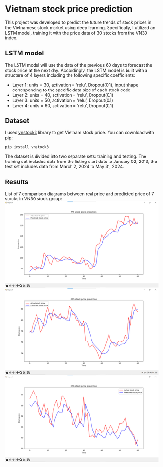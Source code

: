 # Vietnam stock price prediction
This project was developed to predict the future trends of stock prices in the Vietnamese stock market using deep learning. Specifically, I utilized an LSTM model, training it with the price data of 30 stocks from the VN30 index.
## LSTM model
The LSTM model will use the data of the previous 60 days to forecast the stock price at the next day. Accordingly, the LSTM model is built with a structure of 4 layers including the following specific coefficients:
- Layer 1: units = 30, activation = ‘relu’, Dropout(0.1), input shape corresponding to the specific data size of each stock code
- Layer 2: units = 40, activation = ‘relu’, Dropout(0.1)
- Layer 3: units = 50, activation = ‘relu’, Dropout(0.1)
- Layer 4: units = 60, activation = ‘relu’, Dropout(0.1)
## Dataset
I used [vnstock3](https://github.com/thinh-vu/vnstock) library to get Vietnam stock price. You can download with pip: 
```python
pip install vnstock3
```
The dataset is divided into two separate sets: training and testing. The training set includes data from the listing start date to January 02, 2013, the test set includes data from March 2, 2024 to May 31, 2024.
## Results
List of 7 comparison diagrams between real price and predicted price of 7 stocks in VN30 stock group:
![FPT stock](https://github.com/leducphuong19122004/Vietnam-Stock-Price-Prediction-/blob/master/diagram_image/FPT.png)
![GAS stock](https://github.com/leducphuong19122004/Vietnam-Stock-Price-Prediction-/blob/master/diagram_image/GAS.png)
![CTG stock](https://github.com/leducphuong19122004/Vietnam-Stock-Price-Prediction-/blob/master/diagram_image/CTG.png)


